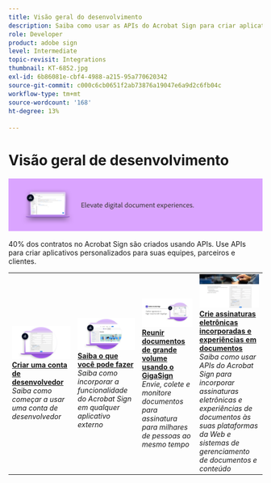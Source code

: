 ```yaml
---
title: Visão geral do desenvolvimento
description: Saiba como usar as APIs do Acrobat Sign para criar aplicativos personalizados para suas equipes, parceiros e clientes
role: Developer
product: adobe sign
level: Intermediate
topic-revisit: Integrations
thumbnail: KT-6852.jpg
exl-id: 6b86081e-cbf4-4988-a215-95a770620342
source-git-commit: c000c6cb0651f2ab73876a19047e6a9d2c6fb04c
workflow-type: tm+mt
source-wordcount: '168'
ht-degree: 13%

---
```


# Visão geral de desenvolvimento

![Imagem de revelação do Sign](../assets/Hero-Develop.png)

40% dos contratos no Acrobat Sign são criados usando APIs. Use APIs para criar aplicativos personalizados para suas equipes, parceiros e clientes.

<table style="table-layout:fixed">
<tr>
  <td>
    <a href="https://www.adobe.io/apis/documentcloud/sign.html" target="_blank">
      <img alt="Criar uma conta de desenvolvedor" src="../assets/Develop_Getting-Started.png" />
    </a>
    <div>
    <a href="https://www.adobe.io/apis/documentcloud/sign.html" target="_blank"><strong>Criar uma conta de desenvolvedor</strong></a>
    </div>
    <em>Saiba como começar a usar uma conta de desenvolvedor</em>
    <br>
  </td>
  <td>
    <a href="https://www.adobe.io/apis/documentcloud/sign/docs.html" target="_blank">
      <img alt="Saiba o que você pode fazer" src="../assets/Develop_Learn.png" />
    </a>
    <div>
    <a href="https://www.adobe.io/apis/documentcloud/sign/docs.html" target="_blank"><strong>Saiba o que você pode fazer</strong></a>
    </div>
    <em>Saiba como incorporar a funcionalidade do Acrobat Sign em qualquer aplicativo externo</em>
    <br>
  </td>  
  <td>
    <a href="gigasign.md">
      <img alt="Reunir documentos de grande volume usando o GigaSign" src="../assets/gigasign.jpg" />
    </a>
    <div>
    <a href="gigasign.md"><strong>Reunir documentos de grande volume usando o GigaSign</strong></a>
    </div>
    <em>Envie, colete e monitore documentos para assinatura para milhares de pessoas ao mesmo tempo</em>
    <br>
  </td>
   <td>
    <a href="embeddedesignature.md">
      <img alt="Crie assinaturas eletrônicas incorporadas e experiências em documentos" src="assets/embeddedesignature/EmbedPart1_thumb.png" />
    </a>
    <div>
    <a href="embeddedesignature.md"><strong>Crie assinaturas eletrônicas incorporadas e experiências em documentos</strong></a>
    </div>
    <em>Saiba como usar APIs do Acrobat Sign para incorporar assinaturas eletrônicas e experiências de documentos às suas plataformas da Web e sistemas de gerenciamento de documentos e conteúdo</em>
    <br>
  </td>
</tr>
</table>

